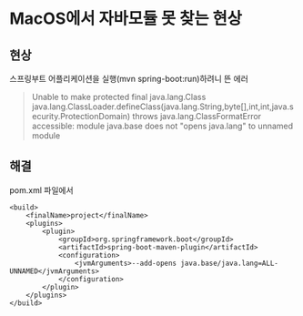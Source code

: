# MacOS에서 자바모듈 못 찾는 현상

## 현상

스프링부트 어플리케이션을 실행(mvn spring-boot:run)하려니 뜬 에러

> Unable to make protected final java.lang.Class java.lang.ClassLoader.defineClass(java.lang.String,byte[],int,int,java.security.ProtectionDomain) throws java.lang.ClassFormatError accessible: module java.base does not "opens java.lang" to unnamed module

## 해결

pom.xml 파일에서

```
<build>
    <finalName>project</finalName>
    <plugins>
        <plugin>
            <groupId>org.springframework.boot</groupId>
            <artifactId>spring-boot-maven-plugin</artifactId>
            <configuration>
                <jvmArguments>--add-opens java.base/java.lang=ALL-UNNAMED</jvmArguments>
            </configuration>
        </plugin>
    </plugins>
</build>

```
